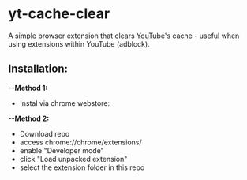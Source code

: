 # yt-cache-clear
A simple browser extension that clears YouTube's cache - useful when using extensions within YouTube (adblock).

## Installation:

**--Method 1:** 
  * Instal via chrome webstore: <link>

**--Method 2:** 
  * Download repo 
  * access chrome://chrome/extensions/ 
  * enable "Developer mode" 
  * click "Load unpacked extension" 
  * select the extension folder in this repo
